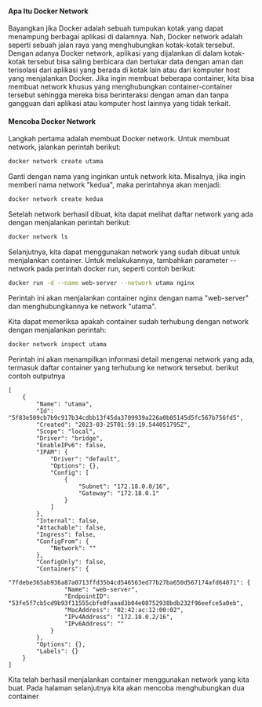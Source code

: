 #### Apa Itu Docker Network

Bayangkan jika Docker adalah sebuah tumpukan kotak yang dapat menampung berbagai aplikasi di dalamnya. Nah, Docker network adalah seperti sebuah jalan raya yang menghubungkan kotak-kotak tersebut. Dengan adanya Docker network, aplikasi yang dijalankan di dalam kotak-kotak tersebut bisa saling berbicara dan bertukar data dengan aman dan terisolasi dari aplikasi yang berada di kotak lain atau dari komputer host yang menjalankan Docker. Jika ingin membuat beberapa container, kita bisa membuat network khusus yang menghubungkan container-container tersebut sehingga mereka bisa berinteraksi dengan aman dan tanpa gangguan dari aplikasi atau komputer host lainnya yang tidak terkait.

#### Mencoba Docker Network

Langkah pertama adalah membuat Docker network. Untuk membuat network, jalankan perintah berikut:

```{.bash .copy}
docker network create utama
```

Ganti <utama> dengan nama yang inginkan untuk network kita. Misalnya, jika ingin memberi nama network "kedua", maka perintahnya akan menjadi:

```{.bash .copy}
docker network create kedua
```

Setelah network berhasil dibuat, kita dapat melihat daftar network yang ada dengan menjalankan perintah berikut:

```{.bash .copy}
docker network ls
```

Selanjutnya, kita dapat menggunakan network yang sudah dibuat untuk menjalankan container. Untuk melakukannya, tambahkan parameter --network pada perintah docker run, seperti contoh berikut:

```{.bash .copy}
docker run -d --name web-server --network utama nginx
```

Perintah ini akan menjalankan container nginx dengan nama "web-server" dan menghubungkannya ke network "utama".

Kita dapat memeriksa apakah container sudah terhubung dengan network dengan menjalankan perintah:

```{.bash .copy}
docker network inspect utama
```

Perintah ini akan menampilkan informasi detail mengenai network yang ada, termasuk daftar container yang terhubung ke network tersebut. berikut contoh outputnya

```{.bash}
[
    {
        "Name": "utama",
        "Id": "5f83e509cb7b9c917b34cdbb13f45da3709939a226a0b05145d5fc567b756fd5",
        "Created": "2023-03-25T01:59:19.544051795Z",
        "Scope": "local",
        "Driver": "bridge",
        "EnableIPv6": false,
        "IPAM": {
            "Driver": "default",
            "Options": {},
            "Config": [
                {
                    "Subnet": "172.18.0.0/16",
                    "Gateway": "172.18.0.1"
                }
            ]
        },
        "Internal": false,
        "Attachable": false,
        "Ingress": false,
        "ConfigFrom": {
            "Network": ""
        },
        "ConfigOnly": false,
        "Containers": {
            "7fdebe365ab936a87a0713ffd35b4cd546563ed77b27ba650d567174afd64071": {
                "Name": "web-server",
                "EndpointID": "53fe5f7cb5cd9b93f11555cbfe0faaad3b04e08752938bdb232f96eefce5a0eb",
                "MacAddress": "02:42:ac:12:00:02",
                "IPv4Address": "172.18.0.2/16",
                "IPv6Address": ""
            }
        },
        "Options": {},
        "Labels": {}
    }
]
```

Kita telah berhasil menjalankan container menggunakan network yang kita buat. Pada halaman selanjutnya kita akan mencoba menghubungkan dua container
